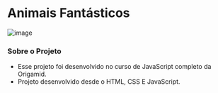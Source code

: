 # Animais Fantásticos 

![image](https://github.com/AnaPaulaBenjamin/FantasticBeasts/assets/126605609/74af761c-ace1-4f67-8f40-fdc05b768004)

### Sobre o Projeto

* Esse projeto foi desenvolvido no curso de JavaScript completo da Origamid.
* Projeto desenvolvido desde o HTML, CSS E JavaScript.
